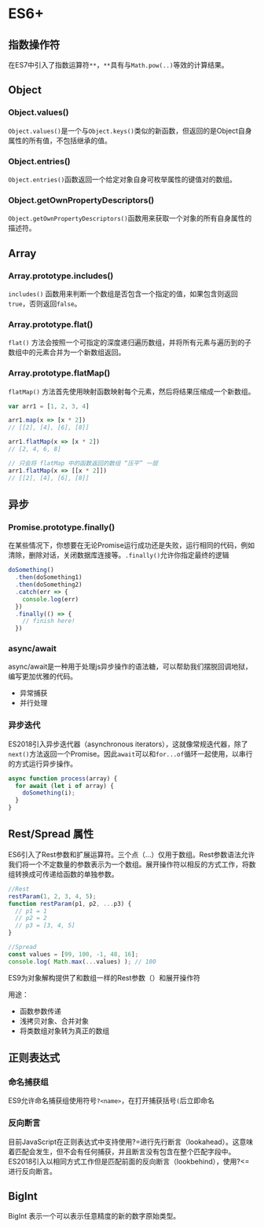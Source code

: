 # ES6+

## 指数操作符

在ES7中引入了指数运算符`**`，`**`具有与`Math.pow(..)`等效的计算结果。

## Object

### Object.values()

`Object.values()`是一个与`Object.keys()`类似的新函数，但返回的是Object自身属性的所有值，不包括继承的值。

### Object.entries()

`Object.entries()`函数返回一个给定对象自身可枚举属性的键值对的数组。

### Object.getOwnPropertyDescriptors()

`Object.getOwnPropertyDescriptors()`函数用来获取一个对象的所有自身属性的描述符。

## Array

### Array.prototype.includes()

`includes()` 函数用来判断一个数组是否包含一个指定的值，如果包含则返回 `true`，否则返回`false`。

### Array.prototype.flat()

`flat()` 方法会按照一个可指定的深度递归遍历数组，并将所有元素与遍历到的子数组中的元素合并为一个新数组返回。

### Array.prototype.flatMap()

`flatMap()` 方法首先使用映射函数映射每个元素，然后将结果压缩成一个新数组。

```js
var arr1 = [1, 2, 3, 4]

arr1.map(x => [x * 2])
// [[2], [4], [6], [8]]

arr1.flatMap(x => [x * 2])
// [2, 4, 6, 8]

// 只会将 flatMap 中的函数返回的数组 “压平” 一层
arr1.flatMap(x => [[x * 2]])
// [[2], [4], [6], [8]]
```

## 异步

### Promise.prototype.finally()

在某些情况下，你想要在无论Promise运行成功还是失败，运行相同的代码，例如清除，删除对话，关闭数据库连接等。`.finally()`允许你指定最终的逻辑

```js
doSomething()
  .then(doSomething1)
  .then(doSomething2)
  .catch(err => {
    console.log(err)
  })
  .finally(() => {
    // finish here!
  })
```

### async/await

async/await是一种用于处理js异步操作的语法糖，可以帮助我们摆脱回调地狱，编写更加优雅的代码。

- 异常捕获
- 并行处理

### 异步迭代

ES2018引入异步迭代器（asynchronous iterators），这就像常规迭代器，除了`next()`方法返回一个Promise。因此`await`可以和`for...of`循环一起使用，以串行的方式运行异步操作。

```js
async function process(array) {
  for await (let i of array) {
    doSomething(i);
  }
}
```

## Rest/Spread 属性

ES6引入了Rest参数和扩展运算符。三个点（...）仅用于数组。Rest参数语法允许我们将一个不定数量的参数表示为一个数组。展开操作符以相反的方式工作，将数组转换成可传递给函数的单独参数。

```js
//Rest
restParam(1, 2, 3, 4, 5);
function restParam(p1, p2, ...p3) {
  // p1 = 1
  // p2 = 2
  // p3 = [3, 4, 5]
}

//Spread
const values = [99, 100, -1, 48, 16];
console.log( Math.max(...values) ); // 100
```

ES9为对象解构提供了和数组一样的Rest参数（）和展开操作符

用途：

- 函数参数传递
- 浅拷贝对象、合并对象
- 将类数组对象转为真正的数组

## 正则表达式

### 命名捕获组

ES9允许命名捕获组使用符号`?<name>`，在打开捕获括号`(`后立即命名

### 反向断言

目前JavaScript在正则表达式中支持使用?=进行先行断言（lookahead）。这意味着匹配会发生，但不会有任何捕获，并且断言没有包含在整个匹配字段中。ES2018引入以相同方式工作但是匹配前面的反向断言（lookbehind），使用?<=进行反向断言。

## BigInt

BigInt 表示一个可以表示任意精度的新的数字原始类型。

